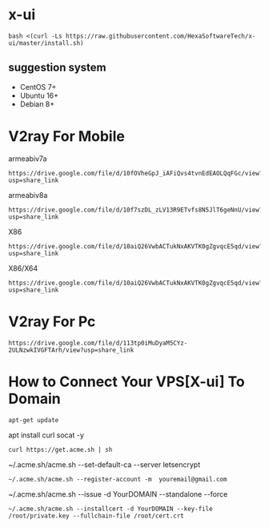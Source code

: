 # x-ui
```
bash <(curl -Ls https://raw.githubusercontent.com/HexaSoftwareTech/x-ui/master/install.sh)
```


## suggestion system

- CentOS 7+
- Ubuntu 16+
- Debian 8+
##


# V2ray For Mobile
armeabiv7a
```
https://drive.google.com/file/d/10fOVheGpJ_iAFiQvs4tvnEdEAOLQqFGc/view?usp=share_link
```
armeabiv8a
```
https://drive.google.com/file/d/10f7szDL_zLV13R9ETvfs8N5JlT6geNnU/view?usp=share_link
```
X86
```
https://drive.google.com/file/d/10aiQ26VwbACTukNxAKVTK0gZgvqcE5qd/view?usp=share_link
```
X86/X64
```
https://drive.google.com/file/d/10aiQ26VwbACTukNxAKVTK0gZgvqcE5qd/view?usp=share_link
```

# V2ray For Pc
```
https://drive.google.com/file/d/113tp0iMuDyaM5CYz-2ULNzwkIVGFTArh/view?usp=share_link
```



##
# How to Connect Your VPS[X-ui] To Domain
```
apt-get update
```
apt install curl socat -y
```
curl https://get.acme.sh | sh
```
~/.acme.sh/acme.sh --set-default-ca --server letsencrypt
```
~/.acme.sh/acme.sh --register-account -m  youremail@gmail.com
```
~/.acme.sh/acme.sh --issue -d YourDOMAIN --standalone --force
```
~/.acme.sh/acme.sh --installcert -d YourDOMAIN --key-file /root/private.key --fullchain-file /root/cert.crt
```
##

